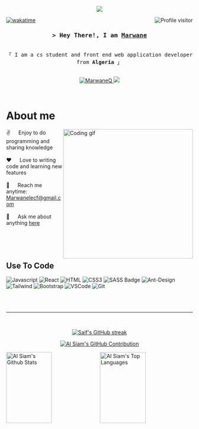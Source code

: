 <!--
<h2 align="center">
  Welcome to Marwane World!
  <img src="https://media.giphy.com/media/hvRJCLFzcasrR4ia7z/giphy.gif" width="28">
</h2>
-->


<p align="center">
  <a href="https://github.com/MarwaneQ"><img src="https://readme-typing-svg.herokuapp.com/?lines=Self%20Taught%20Programmer;Front%20End%20Developer;1.5%2B%20years%20of%20coding%20experience;Always%20learning%20new%20things&center=true&width=380&height=45"></a>
</p>

 

 <a href="https://komarev.com/ghpvc/?username=MarwaneQ">
  <img align="right" src="https://komarev.com/ghpvc/?username=MarwaneQ&label=Visitors&color=0e75b6&style=flat" alt="Profile visitor" />
</a>


[![wakatime](https://wakatime.com/badge/user/018cff95-62d4-4c2e-8d2a-f184db7cdec9.svg)](https://wakatime.com/@018cff95-62d4-4c2e-8d2a-f184db7cdec9)

<!-- Intro  -->
<h3 align="center">
        <samp>&gt; Hey There!, I am
                <b><a target="_blank" href="">Marwane</a></b>
        </samp>
</h3>


<p align="center"> 
  <samp>
    <!--<a href="https://www.google.com/search?q=Al+Siam">「 Google Me 」</a>-->
    <br>
    「 I am a cs student and front end web application developer from <b>Algeria</b> 」
    <br>
    <br>
  </samp>
</p>

<p align="center">
<!-- <a href="https://MarwaneQ.com" target="blank">
  <img src="https://img.shields.io/badge/Website-DC143C?style=for-the-badge&logo=medium&logoColor=white" alt="MarwaneQ" />
 </a> -->
 <a href="https://www.linkedin.com/in/marwane-bensadallah-238a40247" target="_blank">
  <img src="https://img.shields.io/badge/LinkedIn-0077B5?style=for-the-badge&logo=linkedin&logoColor=white" alt="MarwaneQ"/>
 </a>
 <!-- <a href="https://dev.to/MarwaneQ" target="_blank">
  <img src="https://img.shields.io/badge/dev.to-0A0A0A?style=for-the-badge&logo=dev.to&logoColor=white" alt="MarwaneQ" />
 </a> -->
 <a href="https://twitter.com/Marawane8" target="_blank">
  <img src="https://img.shields.io/badge/Twitter-1DA1F2?style=for-the-badge&logo=twitter&logoColor=white" />
 </a>
 <!--<a href="https://instagram.com/_MarwaneQ" target="_blank">
  <img src="https://img.shields.io/badge/Instagram-fe4164?style=for-the-badge&logo=instagram&logoColor=white" alt="MarwaneQ" />
 </a> -->
 <!--<a href="https://facebook.com/MarwaneQ.dev" target="_blank">
  <img src="https://img.shields.io/badge/Facebook-20BEFF?&style=for-the-badge&logo=facebook&logoColor=white" alt="MarwaneQ"  />
  </a> -->
</p>
<br />

<!-- About Section -->
 # About me
 
<p>
 <img align="right" width="350" src="/assets/output-onlinegiftools.gif" alt="Coding gif" />
  
 ✌️ &emsp; Enjoy to do programming and sharing knowledge <br/><br/>
 ❤️ &emsp; Love to writing code and learning new features<br/><br/>
 📧 &emsp; Reach me anytime: Marwanelecf@gmail.com<br/><br/>
 💬 &emsp; Ask me about anything [here](https://github.com/MarwaneQ/MarwaneQ/issues)

</p>

<br/>
<br/>
<br/>

## Use To Code

![Javascript](https://img.shields.io/badge/Javascript-F0DB4F?style=for-the-badge&labelColor=black&logo=javascript&logoColor=F0DB4F)
![React](https://img.shields.io/badge/-React-61DBFB?style=for-the-badge&labelColor=black&logo=react&logoColor=61DBFB)
![HTML](https://img.shields.io/badge/HTML5-E34F26?style=for-the-badge&logo=html5&logoColor=white)
![CSS3](https://img.shields.io/badge/CSS3-1572B6?style=for-the-badge&logo=css3&logoColor=white)
![SASS Badge](https://img.shields.io/badge/Sass-CC6699?style=for-the-badge&logo=sass&logoColor=white)
![Ant-Design](https://img.shields.io/badge/AntDesign-0170FE?style=for-the-badge&logo=antdesign&logoColor=white)
![Tailwind](https://img.shields.io/badge/Tailwind_CSS-092749?style=for-the-badge&logo=tailwindcss&logoColor=06B6D4&labelColor=000000)
![Bootstrap](https://img.shields.io/badge/Bootstrap-563D7C?style=for-the-badge&logo=bootstrap&logoColor=white)
![VSCode](https://img.shields.io/badge/Visual_Studio-0078d7?style=for-the-badge&logo=visual%20studio&logoColor=white)
![Git](https://img.shields.io/badge/Git-F05032?style=for-the-badge&logo=git&logoColor=white)
<!--![Typescript](https://img.shields.io/badge/Typescript-007acc?style=for-the-badge&labelColor=black&logo=typescript&logoColor=007acc)-->
<!--![React Native](https://img.shields.io/badge/React_Native-20232A?style=for-the-badge&logo=react&logoColor=61DAFB)
![Next.js](https://img.shields.io/badge/next.js-000000?style=for-the-badge&logo=nextdotjs&logoColor=white)
![Nodejs](https://img.shields.io/badge/Nodejs-3C873A?style=for-the-badge&labelColor=black&logo=node.js&logoColor=3C873A)
![Express.js](https://img.shields.io/badge/Express.js-000000?style=for-the-badge&logo=express&logoColor=white)
![MongoDB](https://img.shields.io/badge/MongoDB-4EA94B?style=for-the-badge&logo=mongodb&logoColor=white)-->
<!--![Markdown](https://img.shields.io/badge/Markdown-000000?style=for-the-badge&logo=markdown&logoColor=white)
![Redux](https://img.shields.io/badge/Redux-593D88?style=for-the-badge&logo=redux&logoColor=white)
![React Query](https://img.shields.io/badge/-React_Query-FF4154?style=for-the-badge&logo=react%20query&logoColor=white)-->

<br/>
<!--
## Top Open Source -
[![iTasks](https://github-readme-stats.vercel.app/api/pin/?username=MarwaneQ&repo=Template-3_color=7F3FBF&bg_color=0D1117&title_color=C9D1D9&text_color=8B949E&icon_color=7F3FBF)](https://github.com/MarwaneQ/Template-3)
[![urFolio](https://github-readme-stats.vercel.app/api/pin/?username=alsiam&repo=urfolio&border_color=7F3FBF&bg_color=0D1117&title_color=C9D1D9&text_color=8B949E&icon_color=7F3FBF)]()
[![Web Projects](https://github-readme-stats.vercel.app/api/pin/?username=alsiam&repo=web-projects&border_color=7F3FBF&bg_color=0D1117&title_color=C9D1D9&text_color=8B949E&icon_color=7F3FBF)]()
[![Al Siam Readme](https://github-readme-stats.vercel.app/api/pin/?username=alsiam&repo=alsiam&border_color=7F3FBF&bg_color=0D1117&title_color=C9D1D9&text_color=8B949E&icon_color=7F3FBF)]()

<p align="left">
  <a href="https://github.com/MarwaneQ?tab=repositories" target="_blank"><img alt="All Repositories" title="All Repositories" src="https://img.shields.io/badge/-All%20Repos-2962FF?style=for-the-badge&logo=koding&logoColor=white"/></a>
</p>
-->
<br/>
<hr/>
<br/>

<p align="center">
  <a href="https://github.com/MarwaneQ">
    <img src="https://github-readme-streak-stats.herokuapp.com/?user=MarwaneQ&theme=radical&border=7F3FBF&background=0D1117" alt="Saif's GitHub streak"/>
  </a>
</p>

<p align="center">
  <a href="https://github.com/MarwaneQ">
    <img src="https://github-profile-summary-cards.vercel.app/api/cards/profile-details?username=MarwaneQ&theme=radical" alt="Al Siam's GitHub Contribution"/>
  </a>
</p>

<a> 
    <a href="https://github.com/MarwaneQ"><img alt="Al Siam's Github Stats" src="https://denvercoder1-github-readme-stats.vercel.app/api?username=MarwaneQ&show_icons=true&count_private=true&theme=react&border_color=7F3FBF&bg_color=0D1117&title_color=F85D7F&icon_color=F8D866" height="192px" width="49.5%"/></a>
  <a href="https://github.com/MarwaneQ"><img alt="Al Siam's Top Languages" src="https://denvercoder1-github-readme-stats.vercel.app/api/top-langs/?username=MarwaneQ&langs_count=8&layout=compact&theme=react&border_color=7F3FBF&bg_color=0D1117&title_color=F85D7F&icon_color=F8D866" height="192px" width="49.5%"/></a>
  <br/>
</a>


<!--![MarwaneQ's Graph](https://github-readme-activity-graph.vercel.app/graph?username=MarwaneQ&custom_title=Al%20Siam%27s%20GitHub%20Activity%20Graph&bg_color=0D1117&color=7F3FBF&line=7F3FBF&point=7F3FBF&area_color=FFFFFF&title_color=FFFFFF&area=true)
-->

<br><br>
